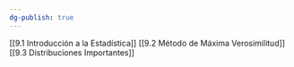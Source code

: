 ```yaml
---
dg-publish: true
---
```

[[9.1 Introducción a la Estadística]]
[[9.2 Método de Máxima Verosimilitud]]
[[9.3 Distribuciones Importantes]]